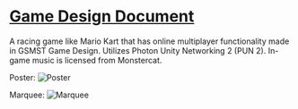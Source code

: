 # [Game Design Document](https://github.com/Kevin-Kwan/Evade-And-Deceive/blob/master/Game%20Design%20Design%20Document%20Evade%20and%20Deceive%20(1).pdf)

A racing game like Mario Kart that has online multiplayer functionality made in GSMST Game Design. Utilizes Photon Unity Networking 2 (PUN 2). In-game music is licensed from Monstercat.

Poster:
![Poster](posterfinalactual.png)

Marquee:
![Marquee](marquee%20upscaled%20to%20500%20percent.png)
